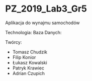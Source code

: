 # PZ_2019_Lab3_Gr5

Aplikacja do wynajmu samochodów

Technologia:
Baza Danych:

Twórcy:
 - Tomasz Chudzik
 - Filip Konior
 - Łukasz Kowalski
 - Patryk Krawiec
 - Adrian Czupich
